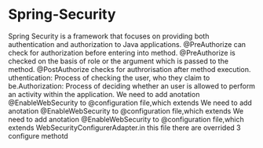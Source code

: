 # Spring-Security

Spring Security is a framework that focuses on providing both authentication and authorization to Java applications.
 @PreAuthorize can check for authorization before entering into method. @PreAuthorize is checked on the basis of role or the argument which is passed to the method. @PostAuthorize checks for authrorisation after method execution.
 uthentication: Process of checking the user, who they claim to be.Authorization: Process of deciding whether an user is allowed to perform an activity within the application.
 We need to add anotation @EnableWebSecurity to @configuration file,which extends  We need to add anotation @EnableWebSecurity to @configuration file,which extends  We need to add anotation @EnableWebSecurity to @configuration file,which extends 
 WebSecurityConfigurerAdapter.in this file there are overrided 3 configure methotd
